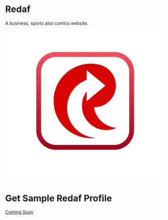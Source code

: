 # Redaf
A business, sports also comics website.
<img src='redafIcon.png' />

# Get Sample Redaf Profile

<a href="forNow/Index.html">Coming Soon</a>